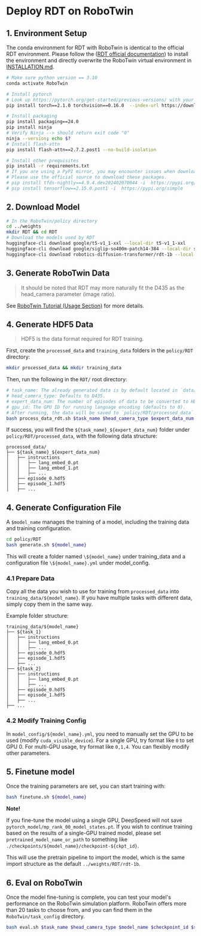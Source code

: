 # Deploy RDT on RoboTwin
## 1. Environment Setup
The conda environment for RDT with RoboTwin is identical to the official RDT environment. Please follow the ([RDT official documentation](https://github.com/thu-ml/RoboticsDiffusionTransformer)) to install the environment and directly overwrite the RoboTwin virtual environment in [INSTALLATION.md](../../INSTALLATION.md).

```bash
# Make sure python version == 3.10
conda activate RoboTwin

# Install pytorch
# Look up https://pytorch.org/get-started/previous-versions/ with your cuda version for a correct command
pip install torch==2.1.0 torchvision==0.16.0  --index-url https://download.pytorch.org/whl/cu121

# Install packaging
pip install packaging==24.0
pip install ninja
# Verify Ninja --> should return exit code "0"
ninja --version; echo $?
# Install flash-attn
pip install flash-attn==2.7.2.post1 --no-build-isolation

# Install other prequisites
pip install -r requirements.txt
# If you are using a PyPI mirror, you may encounter issues when downloading tfds-nightly and tensorflow. 
# Please use the official source to download these packages.
# pip install tfds-nightly==4.9.4.dev202402070044 -i  https://pypi.org/simple
# pip install tensorflow==2.15.0.post1 -i  https://pypi.org/simple
```
## 2. Download Model

```bash
# In the RoboTwin/policy directory
cd ../weights
mkdir RDT && cd RDT
# Download the models used by RDT
huggingface-cli download google/t5-v1_1-xxl --local-dir t5-v1_1-xxl
huggingface-cli download google/siglip-so400m-patch14-384 --local-dir siglip-so400m-patch14-384
huggingface-cli download robotics-diffusion-transformer/rdt-1b --local-dir rdt-1b
```

## 3. Generate RoboTwin Data
> It should be noted that RDT may more naturally fit the D435 as the head_camera parameter (image ratio).

See [RoboTwin Tutorial (Usage Section)](../../README.md) for more details.

## 4. Generate HDF5 Data
> HDF5 is the data format required for RDT training.

First, create the `processed_data` and `training_data` folders in the `policy/RDT` directory:
```bash
mkdir processed_data && mkdir training_data
```

Then, run the following in the `RDT/` root directory:

```bash
# task_name: The already generated data is by default located in `data/${task_name}`.
# head_camera_type: Defaults to D435.
# expert_data_num: The number of episodes of data to be converted to HDF5.
# gpu_id: The GPU ID for running language encoding (defaults to 0).
# After running, the data will be saved to `policy/RDT/processed_data` by default.
bash process_data_rdt.sh $task_name $head_camera_type $expert_data_num $gpu_id
```

If success, you will find the `${task_name}_${expert_data_num}` folder under `policy/RDT/processed_data`, with the following data structure:
```
processed_data/
├── ${task_name}_${expert_data_num}
│   ├── instructions
│   │   ├── lang_embed_0.pt
│   │   ├── lang_embed_1.pt
│   │   ├── ...
│   ├── episode_0.hdf5
│   ├── episode_1.hdf5
│   ├── ...
```

## 4. Generate Configuration File
A `$model_name` manages the training of a model, including the training data and training configuration.
```bash
cd policy/RDT
bash generate.sh ${model_name}
```

This will create a folder named `\${model_name}` under training_data and a configuration file `\${model_name}.yml` under model_config.

### 4.1 Prepare Data
Copy all the data you wish to use for training from `processed_data` into `training_data/${model_name}`. If you have multiple tasks with different data, simply copy them in the same way.

Example folder structure:
```
training_data/${model_name}
├── ${task_1}
│   ├── instructions
│   │   ├── lang_embed_0.pt
│   │   ├── ...
│   ├── episode_0.hdf5
│   ├── episode_1.hdf5
│   ├── ...
├── ${task_2}
│   ├── instructions
│   │   ├── lang_embed_0.pt
│   │   ├── ...
│   ├── episode_0.hdf5
│   ├── episode_1.hdf5
│   ├── ...
├── ...
```

### 4.2 Modify Training Config
In `model_config/${model_name}.yml`, you need to manually set the GPU to be used (modify `cuda_visible_device`). For a single GPU, try format like `0` to set GPU 0. For multi-GPU usage, try format like `0,1,4`. You can flexibly modify other parameters.

## 5. Finetune model

Once the training parameters are set, you can start training with:
```bash
bash finetune.sh ${model_name}
```
**Note!**

If you fine-tune the model using a single GPU, DeepSpeed will not save `pytorch_model/mp_rank_00_model_states.pt`. If you wish to continue training based on the results of a single-GPU trained model, please set `pretrained_model_name_or_path` to something like `./checkpoints/${model_name}/checkpoint-${ckpt_id}`. 

This will use the pretrain pipeline to import the model, which is the same import structure as the default `../weights/RDT/rdt-1b`.

## 6. Eval on RoboTwin
   
Once the model fine-tuning is complete, you can test your model's performance on the RoboTwin simulation platform. RoboTwin offers more than 20 tasks to choose from, and you can find them in the `RoboTwin/task_config` directory.

```bash
bash eval.sh $task_name $head_camera_type $model_name $checkpoint_id $seed $gpu_id
```
